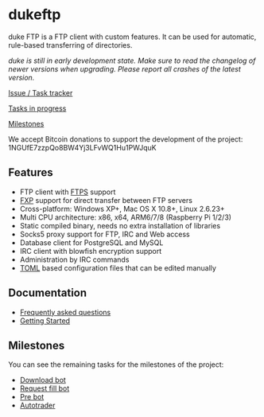 # dukeftp

duke FTP is a FTP client with custom features. It can be used for automatic, rule-based transferring of directories.

*duke is still in early development state. Make sure to read the changelog of newer versions when upgrading. Please report all crashes of the latest version.*

[Issue / Task tracker](https://github.com/outofgum/dukeftp/issues)

[Tasks in progress](https://github.com/outofgum/dukeftp/labels/in%20progress)

[Milestones](https://github.com/outofgum/dukeftp/milestones)

We accept Bitcoin donations to support the development of the project: 1NGUfE7zzpQo8BW4Yj3LFvWQ1Hu1PWJquK

## Features

* FTP client with [FTPS](https://en.wikipedia.org/wiki/FTPS) support
* [FXP](https://en.wikipedia.org/wiki/File_eXchange_Protocol) support for direct transfer between FTP servers
* Cross-platform: Windows XP+, Mac OS X 10.8+, Linux 2.6.23+
* Multi CPU architecture: x86, x64, ARM6/7/8 (Raspberry Pi 1/2/3)
* Static compiled binary, needs no extra installation of libraries
* Socks5 proxy support for FTP, IRC and Web access
* Database client for PostgreSQL and MySQL
* IRC client with blowfish encryption support
* Administration by IRC commands
* [TOML](https://github.com/toml-lang/toml) based configuration files that can be edited manually

## Documentation

* [Frequently asked questions](https://github.com/outofgum/dukeftp/blob/master/documents/FAQ.md)
* [Getting Started](https://github.com/outofgum/dukeftp/blob/master/documents/getting-started.md)

## Milestones

You can see the remaining tasks for the milestones of the project:

* [Download bot](https://github.com/outofgum/dukeftp/milestone/2)
* [Request fill bot](https://github.com/outofgum/dukeftp/milestone/3)
* [Pre bot](https://github.com/outofgum/dukeftp/milestone/4)
* [Autotrader](https://github.com/outofgum/dukeftp/milestone/5)
